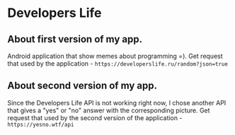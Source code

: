 # Developers Life
## About first version of my app.
Android application that show memes about programming =).
Get request that used by the application - `https://developerslife.ru/random?json=true`
## About second version of my app.
Since the Developers Life API is not working right now, I chose another API that gives a "yes" or "no" answer with the corresponding picture.
Get request that used by the second version of the application - `https://yesno.wtf/api`